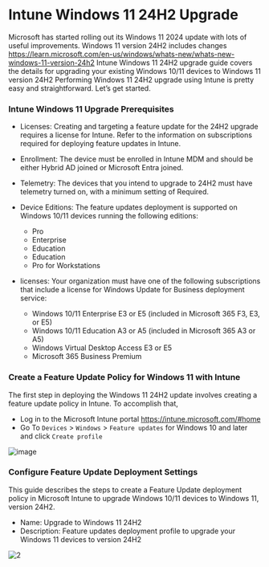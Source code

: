 # Intune Windows 11 24H2 Upgrade 

Microsoft has started rolling out its Windows 11 2024 update with lots of useful improvements. Windows 11 version 24H2 includes changes https://learn.microsoft.com/en-us/windows/whats-new/whats-new-windows-11-version-24h2
Intune Windows 11 24H2 upgrade guide covers the details for upgrading your existing Windows 10/11 devices to Windows 11 version 24H2
Performing Windows 11 24H2 upgrade using Intune is pretty easy and straightforward. Let’s get started.

### Intune Windows 11 Upgrade Prerequisites
  -   Licenses: Creating and targeting a feature update for the 24H2 upgrade requires a license for Intune. Refer to the information on subscriptions required for deploying feature updates in Intune.
  -  Enrollment: The device must be enrolled in Intune MDM and should be either Hybrid AD joined or Microsoft Entra joined.
  -  Telemetry: The devices that you intend to upgrade to 24H2 must have telemetry turned on, with a minimum setting of Required.
  -  Device Editions: The feature updates deployment is supported on Windows 10/11 devices running the following editions:
        - Pro
        - Enterprise
        - Education
        - Education
        - Pro for Workstations

  -  licenses: Your organization must have one of the following subscriptions that include a license for Windows Update for Business deployment service:
        -  Windows 10/11 Enterprise E3 or E5 (included in Microsoft 365 F3, E3, or E5)
        -  Windows 10/11 Education A3 or A5 (included in Microsoft 365 A3 or A5)
        -  Windows Virtual Desktop Access E3 or E5
        -  Microsoft 365 Business Premium

### Create a Feature Update Policy for Windows 11 with Intune

The first step in deploying the Windows 11 24H2 update involves creating a feature update policy in Intune. To accomplish that, 
  -  Log in to the Microsoft Intune portal https://intune.microsoft.com/#home
  -  Go To `Devices` > `Windows` > `Feature updates` for Windows 10 and later and click `Create profile`

   ![image](https://github.com/user-attachments/assets/d1f39b85-92f1-4a54-8793-69cd98ab3346)



### Configure Feature Update Deployment Settings

This guide describes the steps to create a Feature Update deployment policy in Microsoft Intune to upgrade Windows 10/11 devices to Windows 11, version 24H2.
-  Name: Upgrade to Windows 11 24H2
-  Description: Feature updates deployment profile to upgrade your Windows 11 devices to version 24H2

![2](https://github.com/user-attachments/assets/3a0a435c-30d1-48f2-b98f-b5350865b8c7)


